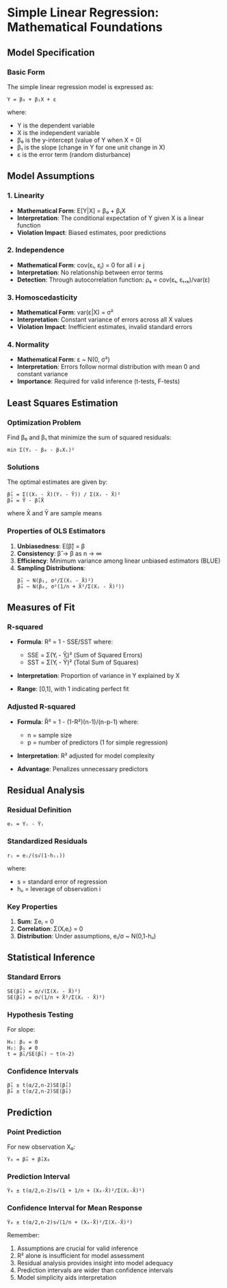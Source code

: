 # Simple Linear Regression: Mathematical Foundations

## Model Specification

### Basic Form
The simple linear regression model is expressed as:
```
Y = β₀ + β₁X + ε
```
where:
- Y is the dependent variable
- X is the independent variable
- β₀ is the y-intercept (value of Y when X = 0)
- β₁ is the slope (change in Y for one unit change in X)
- ε is the error term (random disturbance)

## Model Assumptions

### 1. Linearity
* **Mathematical Form**: E[Y|X] = β₀ + β₁X
* **Interpretation**: The conditional expectation of Y given X is a linear function
* **Violation Impact**: Biased estimates, poor predictions

### 2. Independence
* **Mathematical Form**: cov(εᵢ, εⱼ) = 0 for all i ≠ j
* **Interpretation**: No relationship between error terms
* **Detection**: Through autocorrelation function: ρₖ = cov(εₜ, εₜ₊ₖ)/var(ε)

### 3. Homoscedasticity
* **Mathematical Form**: var(ε|X) = σ²
* **Interpretation**: Constant variance of errors across all X values
* **Violation Impact**: Inefficient estimates, invalid standard errors

### 4. Normality
* **Mathematical Form**: ε ~ N(0, σ²)
* **Interpretation**: Errors follow normal distribution with mean 0 and constant variance
* **Importance**: Required for valid inference (t-tests, F-tests)

## Least Squares Estimation

### Optimization Problem
Find β₀ and β₁ that minimize the sum of squared residuals:
```
min Σ(Yᵢ - β₀ - β₁Xᵢ)²
```

### Solutions
The optimal estimates are given by:
```
β̂₁ = Σ((Xᵢ - X̄)(Yᵢ - Ȳ)) / Σ(Xᵢ - X̄)²
β̂₀ = Ȳ - β̂₁X̄
```
where X̄ and Ȳ are sample means

### Properties of OLS Estimators
1. **Unbiasedness**: E[β̂] = β
2. **Consistency**: β̂ → β as n → ∞
3. **Efficiency**: Minimum variance among linear unbiased estimators (BLUE)
4. **Sampling Distributions**:
   ```
   β̂₁ ~ N(β₁, σ²/Σ(Xᵢ - X̄)²)
   β̂₀ ~ N(β₀, σ²(1/n + X̄²/Σ(Xᵢ - X̄)²))
   ```

## Measures of Fit

### R-squared
* **Formula**: R² = 1 - SSE/SST
  where:
  - SSE = Σ(Yᵢ - Ŷᵢ)² (Sum of Squared Errors)
  - SST = Σ(Yᵢ - Ȳ)² (Total Sum of Squares)

* **Interpretation**: Proportion of variance in Y explained by X
* **Range**: [0,1], with 1 indicating perfect fit

### Adjusted R-squared
* **Formula**: R̄² = 1 - (1-R²)(n-1)/(n-p-1)
  where:
  - n = sample size
  - p = number of predictors (1 for simple regression)

* **Interpretation**: R² adjusted for model complexity
* **Advantage**: Penalizes unnecessary predictors

## Residual Analysis

### Residual Definition
```
eᵢ = Yᵢ - Ŷᵢ
```

### Standardized Residuals
```
rᵢ = eᵢ/(s√(1-hᵢᵢ))
```
where:
- s = standard error of regression
- hᵢᵢ = leverage of observation i

### Key Properties
1. **Sum**: Σeᵢ = 0
2. **Correlation**: Σ(Xᵢeᵢ) = 0
3. **Distribution**: Under assumptions, eᵢ/σ ~ N(0,1-hᵢᵢ)

## Statistical Inference

### Standard Errors
```
SE(β̂₁) = σ/√(Σ(Xᵢ - X̄)²)
SE(β̂₀) = σ√(1/n + X̄²/Σ(Xᵢ - X̄)²)
```

### Hypothesis Testing
For slope:
```
H₀: β₁ = 0
H₁: β₁ ≠ 0
t = β̂₁/SE(β̂₁) ~ t(n-2)
```

### Confidence Intervals
```
β̂₁ ± t(α/2,n-2)SE(β̂₁)
β̂₀ ± t(α/2,n-2)SE(β̂₀)
```

## Prediction

### Point Prediction
For new observation X₀:
```
Ŷ₀ = β̂₀ + β̂₁X₀
```

### Prediction Interval
```
Ŷ₀ ± t(α/2,n-2)s√(1 + 1/n + (X₀-X̄)²/Σ(Xᵢ-X̄)²)
```

### Confidence Interval for Mean Response
```
Ŷ₀ ± t(α/2,n-2)s√(1/n + (X₀-X̄)²/Σ(Xᵢ-X̄)²)
```

Remember:
1. Assumptions are crucial for valid inference
2. R² alone is insufficient for model assessment
3. Residual analysis provides insight into model adequacy
4. Prediction intervals are wider than confidence intervals
5. Model simplicity aids interpretation